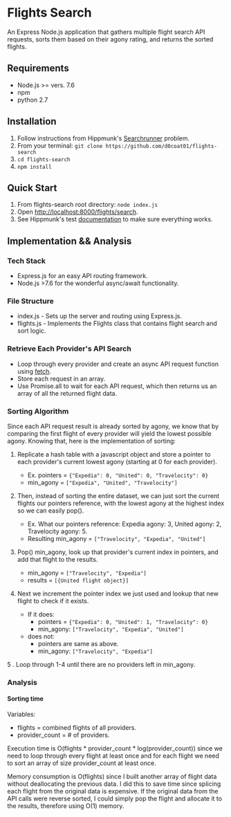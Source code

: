 # Flights Search

An Express Node.js application that gathers multiple flight search API requests, sorts them based on their agony rating, and returns the sorted flights.

## Requirements
* Node.js >= vers. 7.6
* npm
* python 2.7


## Installation

1. Follow instructions from Hippmunk's [Searchrunner](https://github.com/Hipmunk/hipproblems) problem.
2. From your terminal: `git clone https://github.com/d0coat01/flights-search`
3. `cd flights-search`
4. `npm install`

## Quick Start

1. From flights-search root directory: `node index.js`
2. Open [http://localhost:8000/flights/search](http://localhost:8000/flights/search).
3. See Hippmunk's test [documentation](https://github.com/Hipmunk/hipproblems/tree/master/searchrunner) to make sure everything works.

## Implementation && Analysis

### Tech Stack

* Express.js for an easy API routing framework.
* Node.js >7.6 for the wonderful async/await functionality.

### File Structure

* index.js - Sets up the server and routing using Express.js.
* flights.js - Implements the Flights class that contains flight search and sort logic.

### Retrieve Each Provider's API Search

* Loop through every provider and create an async API request function using [fetch](https://www.npmjs.com/package/node-fetch).
* Store each request in an array.
* Use Promise.all to wait for each API request, which then returns us an array of all the returned flight data.

### Sorting Algorithm

Since each API request result is already sorted by agony, we know that by comparing the first flight of every provider will yield the lowest possible agony. Knowing that, here is the implementation of sorting:

1. Replicate a hash table with a javascript object and store a pointer to each provider's current lowest agony (starting at 0 for each provider).
	- Ex. pointers = `{"Expedia": 0, "United": 0, "Travelocity": 0}`
	- min_agony = `["Expedia", "United", "Travelocity"]`
2. Then, instead of sorting the entire dataset, we can just sort the current flights our pointers reference, with the lowest agony at the highest index so we can easily pop().
	- Ex. What our pointers reference: Expedia agony: 3, United agony: 2, Travelocity agony: 5.
	- Resulting min_agony = `["Travelocity", "Expedia", "United"]`
3. Pop() min_agony, look up that provider's current index in pointers, and add that flight to the results.
	- min_agony = `["Travelocity", "Expedia"]`
	- results = `[{United flight object}]`
4. Next we increment the pointer index we just used and lookup that new flight to check if it exists. 

	- If it does:
		- pointers = `{"Expedia": 0, "United": 1, "Travelocity": 0}`
		- min_agony: `["Travelocity", "Expedia", "United"]`
	- does not:
		- pointers are same as above.
		- min_agony: `["Travelocity", "Expedia"]`

5 . Loop through 1-4 until there are no providers left in min_agony.

### Analysis

#### Sorting time
Variables:
- flights = combined flights of all providers.
- provider_count = # of providers.

Execution time is O(flights * provider_count * log(provider_count)) since we need to loop through every flight at least once and for each flight we need to sort an array of size provider_count at least once.

Memory consumption is O(flights) since I built another array of flight data without deallocating the previous data. I did this to save time since splicing each flight from the original data is expensive. If the original data from the API calls were reverse sorted, I could simply pop the flight and allocate it to the results, therefore using O(1) memory.


